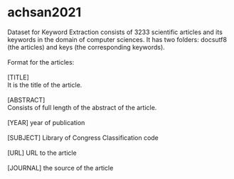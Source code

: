 # achsan2021
Dataset for Keyword Extraction consists of 3233 scientific articles and its keywords in the domain of computer sciences.
It has two folders: docsutf8 (the articles) and keys (the corresponding keywords).<br/><br/>
Format for the articles:<br/><br/>
[TITLE]<br/>
It is the title of the article.<br/><br/>
[ABSTRACT]<br/>
Consists of full length of the abstract of the article.<br/><br/>
[YEAR] year of publication<br/><br/>
[SUBJECT] Library of Congress Classification code<br/><br/>
[URL] URL to the article<br/><br/>
[JOURNAL] the source of the article<br/><br/>
